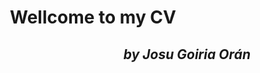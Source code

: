 <div style="text-align: center">

# Wellcome to my CV

</div>

<div style="text-align: right">
	
## *by Josu Goiria Orán*

</div>

